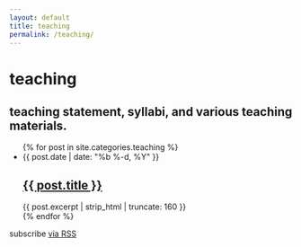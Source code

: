 ```yaml
---
layout: default
title: teaching
permalink: /teaching/
---
```


<div class="header-bar">
  <h1>teaching</h1>
  <h2>teaching statement, syllabi, and various teaching materials.</h2>
</div>

<div class="home">
  <!-- <h1 class="page-heading">Presentations</h1> -->
  <ul class="post-list">
    {% for post in site.categories.teaching %}
      <li>
        <span class="post-meta">{{ post.date  | date: "%b %-d, %Y" }}</span>
        <h2>
          <a class="post-link" href="{{ post.url | prepend: site.baseurl }}">{{ post.title }}</a>
        </h2>
        <span class="address p">{{ post.excerpt | strip_html | truncate: 160 }}</span>
      </li>
    {% endfor %}
  </ul>
  <p class="rss-subscribe">subscribe <a href="{{ "/feed.xml" | prepend: site.baseurl }}">via RSS</a></p>
</div>